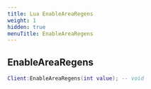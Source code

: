 ```yaml
---
title: Lua EnableAreaRegens
weight: 1
hidden: true
menuTitle: EnableAreaRegens
---
```

## EnableAreaRegens
```lua
Client:EnableAreaRegens(int value); -- void
```